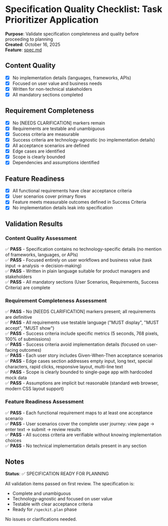 # Specification Quality Checklist: Task Prioritizer Application

**Purpose**: Validate specification completeness and quality before proceeding to planning  
**Created**: October 16, 2025  
**Feature**: [spec.md](../spec.md)

## Content Quality

- [x] No implementation details (languages, frameworks, APIs)
- [x] Focused on user value and business needs
- [x] Written for non-technical stakeholders
- [x] All mandatory sections completed

## Requirement Completeness

- [x] No [NEEDS CLARIFICATION] markers remain
- [x] Requirements are testable and unambiguous
- [x] Success criteria are measurable
- [x] Success criteria are technology-agnostic (no implementation details)
- [x] All acceptance scenarios are defined
- [x] Edge cases are identified
- [x] Scope is clearly bounded
- [x] Dependencies and assumptions identified

## Feature Readiness

- [x] All functional requirements have clear acceptance criteria
- [x] User scenarios cover primary flows
- [x] Feature meets measurable outcomes defined in Success Criteria
- [x] No implementation details leak into specification

## Validation Results

### Content Quality Assessment
✅ **PASS** - Specification contains no technology-specific details (no mention of frameworks, languages, or APIs)  
✅ **PASS** - Focused entirely on user workflows and business value (task input → analysis → decision-making)  
✅ **PASS** - Written in plain language suitable for product managers and stakeholders  
✅ **PASS** - All mandatory sections (User Scenarios, Requirements, Success Criteria) are complete

### Requirement Completeness Assessment
✅ **PASS** - No [NEEDS CLARIFICATION] markers present; all requirements are definitive  
✅ **PASS** - All requirements use testable language ("MUST display", "MUST accept", "MUST show")  
✅ **PASS** - Success criteria include specific metrics (5 seconds, 768 pixels, 100% of submissions)  
✅ **PASS** - Success criteria avoid implementation details (focused on user-facing outcomes)  
✅ **PASS** - Each user story includes Given-When-Then acceptance scenarios  
✅ **PASS** - Edge cases section addresses empty input, long text, special characters, rapid clicks, responsive layout, multi-line text  
✅ **PASS** - Scope is clearly bounded to single-page app with hardcoded mock data  
✅ **PASS** - Assumptions are implicit but reasonable (standard web browser, modern CSS layout support)

### Feature Readiness Assessment
✅ **PASS** - Each functional requirement maps to at least one acceptance scenario  
✅ **PASS** - User scenarios cover the complete user journey: view page → enter text → submit → review results  
✅ **PASS** - All success criteria are verifiable without knowing implementation choices  
✅ **PASS** - No technical implementation details present in any section

## Notes

**Status**: ✅ SPECIFICATION READY FOR PLANNING

All validation items passed on first review. The specification is:
- Complete and unambiguous
- Technology-agnostic and focused on user value
- Testable with clear acceptance criteria
- Ready for `/speckit.plan` phase

No issues or clarifications needed.

